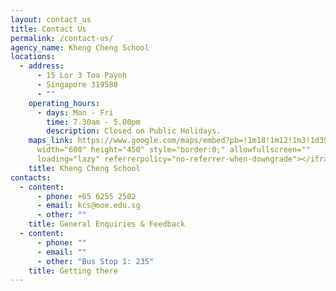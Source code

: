 ```yaml
---
layout: contact_us
title: Contact Us
permalink: /contact-us/
agency_name: Kheng Cheng School
locations:
  - address:
      - 15 Lor 3 Toa Payoh
      - Singapore 319580
      - ""
    operating_hours:
      - days: Mon - Fri
        time: 7.30am - 5.00pm
        description: Closed on Public Holidays.
    maps_link: https://www.google.com/maps/embed?pb=!1m18!1m12!1m3!1d3988.7310278039254!2d103.84560681379264!3d1.3376550619894767!2m3!1f0!2f0!3f0!3m2!1i1024!2i768!4f13.1!3m3!1m2!1s0x31da1768f95a87a7%3A0x22e1d3f25dab8af!2sKheng%20Cheng%20School%20(KCS)!5e0!3m2!1sen!2sus!4v1676123835002!5m2!1sen!2sus"
      width="600" height="450" style="border:0;" allowfullscreen=""
      loading="lazy" referrerpolicy="no-referrer-when-downgrade"></iframe>
    title: Kheng Cheng School
contacts:
  - content:
      - phone: +65 6255 2502
      - email: kcs@moe.edu.sg
      - other: ""
    title: General Enquiries & Feedback
  - content:
      - phone: ""
      - email: ""
      - other: "Bus Stop 1: 235"
    title: Getting there
---
```

